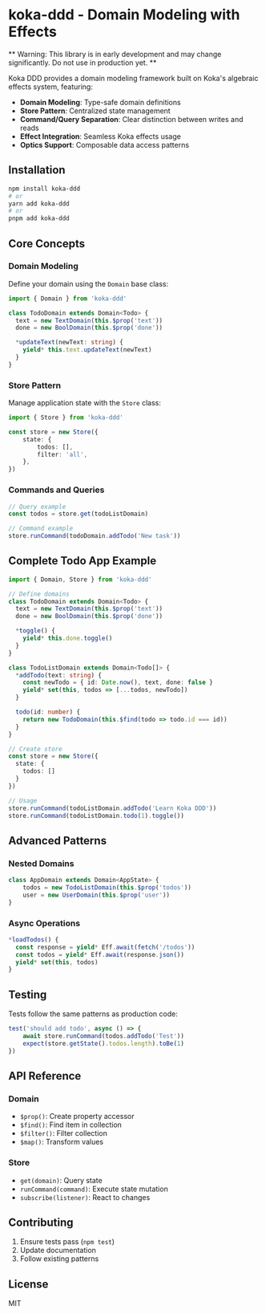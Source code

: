 # koka-ddd - Domain Modeling with Effects

** Warning: This library is in early development and may change significantly. Do not use in production yet. **

Koka DDD provides a domain modeling framework built on Koka's algebraic effects system, featuring:

-   **Domain Modeling**: Type-safe domain definitions
-   **Store Pattern**: Centralized state management
-   **Command/Query Separation**: Clear distinction between writes and reads
-   **Effect Integration**: Seamless Koka effects usage
-   **Optics Support**: Composable data access patterns

## Installation

```bash
npm install koka-ddd
# or
yarn add koka-ddd
# or
pnpm add koka-ddd
```

## Core Concepts

### Domain Modeling

Define your domain using the `Domain` base class:

```typescript
import { Domain } from 'koka-ddd'

class TodoDomain extends Domain<Todo> {
  text = new TextDomain(this.$prop('text'))
  done = new BoolDomain(this.$prop('done'))

  *updateText(newText: string) {
    yield* this.text.updateText(newText)
  }
}
```

### Store Pattern

Manage application state with the `Store` class:

```typescript
import { Store } from 'koka-ddd'

const store = new Store({
    state: {
        todos: [],
        filter: 'all',
    },
})
```

### Commands and Queries

```typescript
// Query example
const todos = store.get(todoListDomain)

// Command example
store.runCommand(todoDomain.addTodo('New task'))
```

## Complete Todo App Example

```typescript
import { Domain, Store } from 'koka-ddd'

// Define domains
class TodoDomain extends Domain<Todo> {
  text = new TextDomain(this.$prop('text'))
  done = new BoolDomain(this.$prop('done'))

  *toggle() {
    yield* this.done.toggle()
  }
}

class TodoListDomain extends Domain<Todo[]> {
  *addTodo(text: string) {
    const newTodo = { id: Date.now(), text, done: false }
    yield* set(this, todos => [...todos, newTodo])
  }

  todo(id: number) {
    return new TodoDomain(this.$find(todo => todo.id === id))
  }
}

// Create store
const store = new Store({
  state: {
    todos: []
  }
})

// Usage
store.runCommand(todoListDomain.addTodo('Learn Koka DDD'))
store.runCommand(todoListDomain.todo(1).toggle())
```

## Advanced Patterns

### Nested Domains

```typescript
class AppDomain extends Domain<AppState> {
    todos = new TodoListDomain(this.$prop('todos'))
    user = new UserDomain(this.$prop('user'))
}
```

### Async Operations

```typescript
*loadTodos() {
  const response = yield* Eff.await(fetch('/todos'))
  const todos = yield* Eff.await(response.json())
  yield* set(this, todos)
}
```

## Testing

Tests follow the same patterns as production code:

```typescript
test('should add todo', async () => {
    await store.runCommand(todos.addTodo('Test'))
    expect(store.getState().todos.length).toBe(1)
})
```

## API Reference

### Domain

-   `$prop()`: Create property accessor
-   `$find()`: Find item in collection
-   `$filter()`: Filter collection
-   `$map()`: Transform values

### Store

-   `get(domain)`: Query state
-   `runCommand(command)`: Execute state mutation
-   `subscribe(listener)`: React to changes

## Contributing

1. Ensure tests pass (`npm test`)
2. Update documentation
3. Follow existing patterns

## License

MIT
